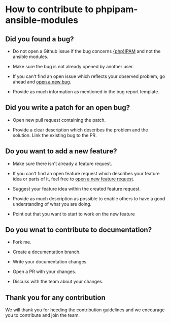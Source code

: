 # How to contribute to phpipam-ansible-modules

## Did you found a bug?

* Do not open a Github issue if the bug concerns [{php}IPAM](https://github.com/phpipam/phpipam) and not the ansible modules.

* Make sure the bug is not already opened by another user.

* If you can't find an open issue which reflects your observed problem, go ahead and [open a new bug](https://github.com/codeaffen/phpipam-ansible-modules/issues/new?assignees=&labels=bug&template=bug_report.md&title=).

* Provide as much information as mentioned in the bug report template.

## Did you write a patch for an open bug?

* Open new pull request containing the patch.

* Provide a clear description which describes the problem and the solution. Link the existing bug to the PR.

## Do you want to add a new feature?

* Make sure there isn't already a feature request.

* If you can't find an open feature request which describes your feature idea or parts of it, feel free to [open a new feature request](https://github.com/codeaffen/phpipam-ansible-modules/issues/new?assignees=&labels=enhancement&template=feature_request.md&title=).

* Suggest your feature idea within the created feature request.

* Provide as much description as possible to enable others to have a good understanding of what you are doing.

* Point out that you want to start to work on the new feature

## Do you wnat to contribute to documentation?

* Fork me.

* Create a documentation branch.

* Write your documentation changes.

* Open a PR with your changes.

* Discuss with the team about your changes.

## Thank you for any contribution

We will thank you for heeding the contribution guidelines and we encourage you to contribute and join the team.
